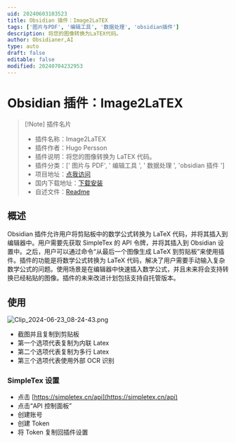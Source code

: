 ```yaml
---
uid: 20240603103523
title: Obsidian 插件：Image2LaTEX
tags: ['图片与PDF', '编辑工具', '数据处理', 'obsidian插件']
description: 将您的图像转换为LaTEX代码。
author: Obsidianer,AI
type: auto
draft: false
editable: false
modified: 20240704232953
---
```


# Obsidian 插件：Image2LaTEX

> [!Note] 插件名片
> - 插件名称：Image2LaTEX
> - 插件作者：Hugo Persson
> - 插件说明：将您的图像转换为 LaTEX 代码。
> - 插件分类：[' 图片与 PDF', ' 编辑工具 ', ' 数据处理 ', 'obsidian 插件 ']
> - 项目地址：[点我访问](https://github.com/Hugo-Persson/obsidian-ocrlatex)
> - 国内下载地址：[下载安装](https://pkmer.cn/products/plugin/pluginMarket/?image2latex)
> - 自述文件：[Readme](https://ghproxy.net/https://raw.githubusercontent.com/Hugo-Persson/obsidian-ocrlatex/master/README.md)

## 概述

Obsidian 插件允许用户将剪贴板中的数学公式转换为 LaTeX 代码，并将其插入到编辑器中。用户需要先获取 SimpleTex 的 API 令牌，并将其插入到 Obsidian 设置中。之后，用户可以通过命令“从最后一个图像生成 LaTeX 到剪贴板”来使用插件。插件的功能是将数学公式转换为 LaTeX 代码，解决了用户需要手动输入复杂数学公式的问题。使用场景是在编辑器中快速插入数学公式，并且未来将会支持转换已经粘贴的图像。插件的未来改进计划包括支持自托管版本。

## 使用

![Clip_2024-06-23_08-24-43.png](https://cdn.pkmer.cn/images/Clip_2024-06-23_08-24-43.png!pkmer)

- 截图并且复制到剪贴板
- 第一个选项代表复制为内联 Latex
- 第二个选项代表复制为多行 Latex
- 第三个选项代表使用外部 OCR 识别

### SimpleTex 设置

- 点击 [https://simpletex.cn/api](https://simpletex.cn/api)
- 点击“API 控制面板”
- 创建账号
- 创建 Token
- 将 Token 复制回插件设置